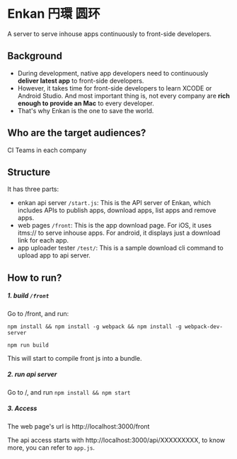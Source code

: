 
# Enkan 円環 圆环
A server to serve inhouse apps continuously to front-side developers.

## Background
  * During development, native app developers need to continuously **deliver latest app** to front-side developers.
  * However, it takes time for front-side developers to learn XCODE or Android Studio. And most important thing is, not every company are **rich enough to provide an Mac** to every developer.
  * That's why Enkan is the one to save the world.
 
## Who are the target audiences?
  CI Teams in each company

## Structure
It has three parts:
* enkan api server `/start.js`: This is the API server of Enkan, which includes APIs to publish apps, download apps, list apps and remove apps.
* web pages `/front`: This is the app download page. For iOS, it uses itms:// to serve inhouse apps. For android, it displays just a download link for each app.
* app uploader tester `/test/`: This is  a sample download cli command to upload app to api server.

## How to run?
##### 1. build `/front`
Go to /front, and run:

`npm install && npm install -g webpack && npm install -g webpack-dev-server`

`npm run build`

This will start to compile front js into a bundle.

##### 2. run api server
Go to /, and run `npm install && npm start`

##### 3. Access
The web page's url is http://localhost:3000/front

The api access starts with http://localhost:3000/api/XXXXXXXXX, to know more, you can refer to `app.js`.
